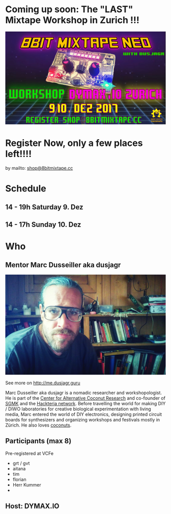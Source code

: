 # Coming up soon: The "LAST" Mixtape Workshop in Zurich !!!

![](images/diymaxioFlyer_single.jpg)

# **Register Now, only a few places left!!!!**

by mailto: shop@8bitmixtape.cc

# Schedule
## 14 - 19h Saturday 9. Dez

## 14 - 17h Sunday 10. Dez



# Who
## Mentor Marc Dusseiller aka dusjagr

![dusjagr portrait Kampfbrille](images/ZagrebWorkshop/dusjagr_Kampfbrille.jpg)

See more on http://me.dusjagr.guru

Marc Dusseiller aka dusjagr is a nomadic researcher and workshopologist. He is part of the [Center for Alternative Coconut Research](http://www.randelab.ch/) and co-founder of [SGMK](http://mechatronicart.ch) and the [Hackteria network](http://hackteria.org). Before travelling the world for making DIY / DIWO laboratories for creative biological experimentation with living media, Marc entered the world of DIY electronics, designing printed circuit boards for synthesizers and organizing workshops and festivals mostly in Zürich. He also loves [coconuts](http://www.slideshare.net/dusjagr/smart-coconuts-for-stupid-cities-transformaking-symposium).

## Participants (max 8)
Pre-registered at VCFe
* grt / gvt
* aitana
* tim
* florian
* Herr Kummer
*

## Host: DYMAX.IO

